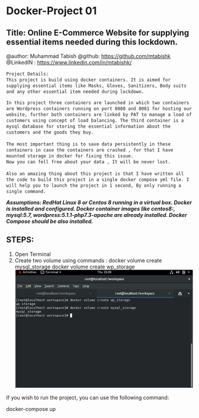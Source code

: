 # Docker-Project 01
## Title: Online E-Commerce Website for supplying essential items needed during this lockdown.

@author: Muhammad Tabish
@github: https://github.com/mtabishk
@LinkedIN : https://www.linkedin.com/in/mtabishk/
```
Project Details:
This project is build using docker containers. It is aimed for supplying essential items like Masks, Gloves, Sanitizers, Body suits and any other essential item needed during lockdown.
```
```
In this project three containers are launched in which two containers are Wordpress containers running on port 8080 and 8081 for hosting our website, further both containers are linked by PAT to manage a load of customers using concept of load balancing. The third container is a mysql database for storing the essential information about the customers and the goods they buy.

The most important thing is to save data persistently in these containers in case the containers are crashed , for that I have mounted storage in docker for fixing this isuue. 
Now you can fell free about your data , It will be never lost.

Also an amazing thing about this project is that I have written all the code to build this project in a single docker compose yml file. I will help you to launch the project in 1 second, By only running a single command.
```
***Assumptions:
RedHat Linux 8 or Centos 8 running in a virtual box. Docker is installed and configured. Docker container images like centos8:, mysql:5.7, wordpress:5.1.1-php7.3-apache are already installed.
Docker Compose should be also installed.***

## STEPS:
1. Open Terminal
2. Create two volume using commands : docker volume create mysql_storage
                                 docker volume create wp_storage
![](images/001.jpg)

If you wish to run the project, you can use the following command:

docker-compose up

